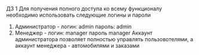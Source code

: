 ДЗ 1
Для получения полного доступа ко всему функционалу необходимо использовать следующие логины и пароли
1. Администратор - логин: admin пароль: admin
2. Менеджер - логин: manager пароль manager
Аккаунт администратора позволяет полностью управлять пользовотелями, а аккаунт менеджера - автомобилями и заказами
